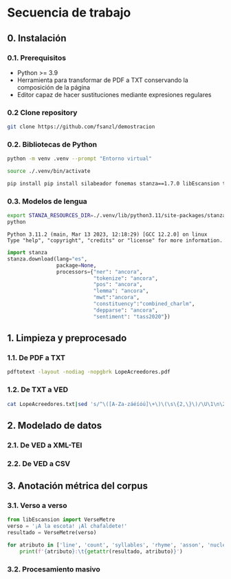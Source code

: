 # Secuencia de trabajo

## 0. Instalación

### 0.1. Prerequisitos

- Python >= 3.9
- Herramienta para transformar de PDF a TXT conservando la composición de la página
- Editor capaz de hacer sustituciones mediante expresiones regulares

### 0.2 Clone repository


```bash
git clone https://github.com/fsanzl/demostracion
```

### 0.2. Bibliotecas de Python

```bash
python -m venv .venv --prompt "Entorno virtual"
```

```bash
source ./.venv/bin/activate
```

```bash
pip install pip install silabeador fonemas stanza==1.7.0 libEscansion txt2tei
```

### 0.3. Modelos de lengua

```bash
export STANZA_RESOURCES_DIR=./.venv/lib/python3.11/site-packages/stanza/resources
python
```

```
Python 3.11.2 (main, Mar 13 2023, 12:18:29) [GCC 12.2.0] on linux
Type "help", "copyright", "credits" or "license" for more information.
```

```python
import stanza
stanza.download(lang="es",
                package=None,
                processors={"ner": "ancora",
                            "tokenize": "ancora",
                            "pos": "ancora",
                            "lemma": "ancora",
                            "mwt":"ancora",
                            "constituency":"combined_charlm",
                            "depparse": "ancora",
                            "sentiment": "tass2020"}) 
```

## 1. Limpieza y preprocesado

### 1.1. De PDF a TXT

```bash
pdftotext -layout -nodiag -nopgbrk LopeAcreedores.pdf
```

### 1.2. De TXT a VED

```bash
cat LopeAcreedores.txt|sed 's/^\([A-Za-záéíóú]\+\)\(\s\{2,\}\)/\U\1\n\2/g'
```

## 2. Modelado de datos

### 2.1. De VED a XML-TEI

### 2.2. De VED a CSV

## 3. Anotación métrica del corpus

### 3.1. Verso a verso

```python
from libEscansion import VerseMetre
verso = '¡A la escota! ¡Al chafaldete!'
resultado = VerseMetre(verso)
```

```python
for atributo in ['line', 'count', 'syllables', 'rhyme', 'asson', 'nuclei', 'rhythm']:
    print(f'{atributo}:\t{getattr(resultado, atributo)}')
```

### 3.2. Procesamiento masivo

